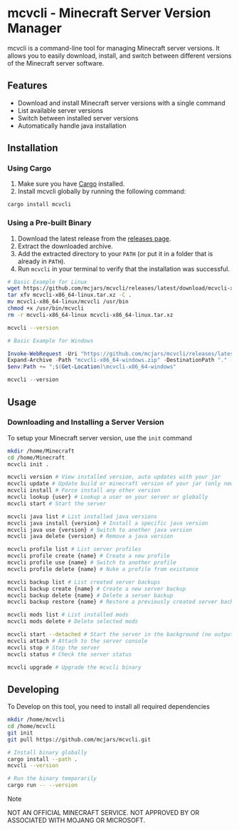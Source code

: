 # mcvcli - Minecraft Server Version Manager

mcvcli is a command-line tool for managing Minecraft server versions. It allows you to easily download, install, and switch between different versions of the Minecraft server software.

## Features

- Download and install Minecraft server versions with a single command
- List available server versions
- Switch between installed server versions
- Automatically handle java installation

## Installation

### Using Cargo

1. Make sure you have [Cargo](https://doc.rust-lang.org/cargo/getting-started/installation.html) installed.
2. Install mcvcli globally by running the following command:

```bash
cargo install mcvcli
```

### Using a Pre-built Binary

1. Download the latest release from the [releases page](https://github.com/mcjars/mcvcli/releases).
2. Extract the downloaded archive.
3. Add the extracted directory to your `PATH` (or put it in a folder that is already in `PATH`).
4. Run `mcvcli` in your terminal to verify that the installation was successful.

```bash
# Basic Example for Linux
wget https://github.com/mcjars/mcvcli/releases/latest/download/mcvcli-x86_64-linux.tar.xz
tar xfv mcvcli-x86_64-linux.tar.xz -C .
mv mcvcli-x86_64-linux/mcvcli /usr/bin
chmod +x /usr/bin/mcvcli
rm -r mcvcli-x86_64-linux mcvcli-x86_64-linux.tar.xz

mcvcli --version
```

```powershell
# Basic Example for Windows

Invoke-WebRequest -Uri "https://github.com/mcjars/mcvcli/releases/latest/download/mcvcli-x86_64-windows.zip" -OutFile "mcvcli-x86_64-windows.zip"
Expand-Archive -Path "mcvcli-x86_64-windows.zip" -DestinationPath "." -Force
$env:Path += ";$(Get-Location)\mcvcli-x86_64-windows"

mcvcli --version
```

## Usage

### Downloading and Installing a Server Version

To setup your Minecraft server version, use the `init` command

```bash
mkdir /home/Minecraft
cd /home/Minecraft
mcvcli init .

mcvcli version # View installed version, auto updates with your jar
mcvcli update # Update build or minecraft version of your jar (only newer)
mcvcli install # Force install any other version
mcvcli lookup {user} # Lookup a user on your server or globally
mcvcli start # Start the server

mcvcli java list # List installed java versions
mcvcli java install {version} # Install a specific java version
mcvcli java use {version} # Switch to another java version
mcvcli java delete {version} # Remove a java version

mcvcli profile list # List server profiles
mcvcli profile create {name} # Create a new profile
mcvcli profile use {name} # Switch to another profile
mcvcli profile delete {name} # Nuke a profile from existance

mcvcli backup list # List created server backups
mcvcli backup create {name} # Create a new server backup
mcvcli backup delete {name} # Delete a server backup
mcvcli backup restore {name} # Restore a previously created server backup

mcvcli mods list # List installed mods
mcvcli mods delete # Delete selected mods

mcvcli start --detached # Start the server in the background (no output)
mcvcli attach # Attach to the server console
mcvcli stop # Stop the server
mcvcli status # Check the server status

mcvcli upgrade # Upgrade the mcvcli binary
```

## Developing

To Develop on this tool, you need to install all required dependencies

```bash
mkdir /home/mcvcli
cd /home/mcvcli
git init
git pull https://github.com/mcjars/mcvcli.git

# Install binary globally
cargo install --path .
mcvcli --version

# Run the binary temporarily
cargo run -- --version
```

> [!NOTE]
> NOT AN OFFICIAL MINECRAFT SERVICE. NOT APPROVED BY OR ASSOCIATED WITH MOJANG OR MICROSOFT.